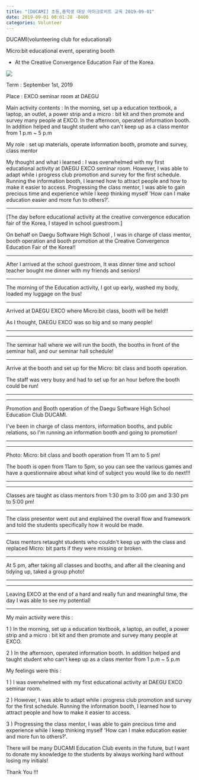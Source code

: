 ```yaml
---
title: "[DUCAMI] 초등,중학생 대상 마이크로비트 교육 2019-09-01"
date: 2019-09-01 00:01:28 -0400
categories: Volunteer
---
```


DUCAMI(volunteering club for educational) 

Micro:bit educational event, operating booth

- At the Creative Convergence Education Fair of the Korea.
<img src="https://www.blogger.com/blog/post/edit/5893002944665306210/6187966924478872614#">


Term : September 1st, 2019

Place : EXCO seminar room at DAEGU

Main activity contents : In the morning, set up a education textbook, a laptop, an outlet, a power strip and a micro : bit kit and then promote and survey many people at EXCO.
In the afternoon, operated information booth. In addition helped and taught student who can't keep up as a class mentor from 1 p.m ~ 5 p.m

My role : set up materials, operate information booth, promote and survey, class mentor

My thought and what i learned : I was overwhelmed with my first educational activity at DAEGU EXCO seminar room. However, I was able to adapt while i progress club promotion and survey for the first schedule. Running the information booth, I learned how to attract people and how to make it easier to access. Progressing the class mentor, I was able to gain precious time and experience while I keep thinking myself 'How can I make education easier and more fun to others?'.

<hr/>

[The day before educational activity at the creative convergence education fair of the Korea, I stayed in school guestroom.]

On behalf on Daegu Software High School , I was in charge of class mentor, booth operation and booth promotion at the Creative Convergence Education Fair of the Korea!!






<hr/>



After I arrived at the school guestroom, It was dinner time and school teacher bought me dinner with my friends and seniors!





<hr/>


The morning of the Education activity, I got up early, washed my body, loaded my luggage on the bus!

























<hr/>

Arrived at DAEGU EXCO where Micro:bit class, booth will be held!!


As I thought, DAEGU EXCO was so big and so many people!


<hr/>










<hr/>



The seminar hall where we will run the booth, the booths in front of the seminar hall, and our seminar hall schedule!




 


<hr/>

Arrive at the booth and set up for the Micro: bit class and booth operation.

The staff was very busy and had to set up for an hour before the booth could be run!


<hr/>












<hr/>


Promotion and Booth operation of the Daegu Software High School Education Club DUCAMI.


I've been in charge of class mentors, information booths, and public relations, so I'm running an information booth and going to promotion!


<hr/>












<hr/>

Photo: Micro: bit class and booth operation from 11 am to 5 pm!


The booth is open from 11am to 5pm, so you can see the various games and have a questionnaire about what kind of subject you would like to do next!!!

<hr/>












































<hr/>


Classes are taught as class mentors from 1:30 pm to 3:00 pm and 3:30 pm to 5:00 pm!


<hr/>



The class presentor went out and explained the overall flow and framework and told the students specifically how it would be made.






<hr/>

Class mentors retaught students who couldn't keep up with the class and replaced Micro: bit parts if they were missing or broken.






















































<hr/>


At 5 pm, after taking all classes and booths, and after all the cleaning and tidying up, taked a group photo!

<hr/>







<hr/>

Leaving EXCO at the end of a hard and really fun and meaningful time, the day I was able to see my potential!

<hr/>


My main activity were this : 


1 ) In the morning, set up a education textbook, a laptop, an outlet, a power strip and a micro : bit kit and then promote and survey many people at EXCO.


2 ) In the afternoon, operated information booth. In addition helped and taught student who can't keep up as a class mentor from 1 p.m ~ 5 p.m

My feelings were this : 

1 ) I was overwhelmed with my first educational activity at DAEGU EXCO seminar room. 

2 ) However, I was able to adapt while i progress club promotion and survey for the first schedule. Running the information booth, I learned how to attract people and how to make it easier to access.

3 ) Progressing the class mentor, I was able to gain precious time and experience while I keep thinking myself 'How can I make education easier and more fun to others?'.

There will be many DUCAMI Education Club events in the future, but I want to donate my knowledge to the students by always working hard without losing my initials!




Thank You !!!
